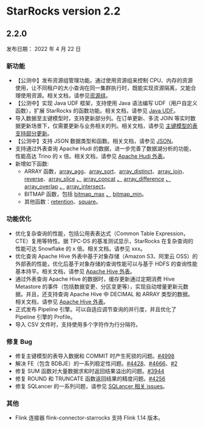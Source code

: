 # StarRocks version 2.2

## 2.2.0

发布日期： 2022 年 4 月 22 日

### 新功能

- 【公测中】发布资源组管理功能。通过使用资源组来控制 CPU、内存的资源使用，让不同租户的大小查询在同一集群执行时，既能实现资源隔离，又能合理使用资源。相关文档，请参见[资源组](../administration/resource_group.md)。
- 【公测中】实现 Java UDF 框架，支持使用 Java 语法编写 UDF（用户自定义函数），扩展 StarRocks 的函数功能。相关文档，请参见 [Java UDF](../using_starrocks/JAVA_UDF.md)。
- 导入数据至主键模型时，支持更新部分列。在订单更新、多流 JOIN 等实时数据更新场景下，仅需要更新与业务相关的列。相关文档，请参见 [主键模型的表支持部分更新](../loading/PrimaryKeyLoad.md#部分更新)。
- 【公测中】支持 JSON 数据类型和函数。相关文档，请参见 [JSON](../sql-reference/sql-statements/data-types/JSON.md)。
- 支持通过外表查询 Apache Hudi 的数据，进一步完善了数据湖分析的功能，性能高达 Trino 的 x 倍。相关文档，请参见 [Apache Hudi 外表](../using_starrocks/External_table.md/#apache-hudi外表)。
- 新增如下函数:
  - ARRAY 函数，[array_agg](https://github.com/StarRocks/docs.zh-cn/pull/253)、[array_sort](https://github.com/StarRocks/docs.zh-cn/pull/271)、[array_distinct](https://github.com/StarRocks/docs.zh-cn/pull/266)、[array_join](https://github.com/StarRocks/docs.zh-cn/pull/282)、[reverse](https://github.com/StarRocks/docs.zh-cn/pull/272)、[array_slice](https://github.com/StarRocks/docs.zh-cn/pull/297) [、](https://github.com/StarRocks/docs.zh-cn/pull/297) [array_concat](https://github.com/StarRocks/docs.zh-cn/pull/297) [、](https://github.com/StarRocks/docs.zh-cn/pull/297) [array_difference](https://github.com/StarRocks/docs.zh-cn/pull/297) [、](https://github.com/StarRocks/docs.zh-cn/pull/297) [array_overlap](https://github.com/StarRocks/docs.zh-cn/pull/297) [、](https://github.com/StarRocks/docs.zh-cn/pull/297) [array_intersect](https://github.com/StarRocks/docs.zh-cn/pull/297)。
  - BITMAP 函数，包括 [bitmap_max](https://github.com/StarRocks/docs.zh-cn/pull/374) [、](https://github.com/StarRocks/docs.zh-cn/pull/374) [bitmap_min](https://github.com/StarRocks/docs.zh-cn/pull/374)。
  - 其他函数：[retention](https://github.com/StarRocks/docs.zh-cn/pull/269)、[square](https://github.com/StarRocks/docs.zh-cn/pull/364)。

### 功能优化

- 优化复杂查询的性能，包括公用表表达式（Common Table Expression，CTE）复用等特性。据 TPC-DS 的基准测试显示，StarRocks 在复杂查询的性能可达 Snowflake 的 x 倍。相关文档，请参见 xxx。
- 优化查询 Apache Hive 外表中基于对象存储（Amazon S3、阿里云 OSS）的外部表的性能，优化后基于对象存储的查询性能可以与基于 HDFS 的查询性能基本持平。相关文档，请参见  [Apache Hive 外表](../using_starrocks/External_table.md/#hive外表)。
- 通过外表查询 Apache Hive 的数据时，缓存更新通过定期消费 Hive Metastore 的事件（包括数据变更、分区变更等），实现自动增量更新元数据。并且，还支持查询 Apache Hive 中 DECIMAL 和 ARRAY 类型的数据。相关文档，请参见 [Apache Hive 外表](../using_starrocks/External_table.md/#hive外表)。
- 正式发布 Pipeline 引擎。可以自适应调节查询的并行度，并且优化了 Pipeline 引擎的 Profile。
- 导入 CSV 文件时，支持使用多个字符作为行分隔符。

### 修复 Bug

- 修复主键模型的表导入数据和 COMMIT 时产生死锁的问题。[#4998](https://github.com/StarRocks/starrocks/pull/4998)
- 解决 FE（包含 BDBJE）的一系列稳定性问题。[#4428](https://github.com/StarRocks/starrocks/pull/4428)、[#4666](https://github.com/StarRocks/starrocks/pull/4666)、[#2](https://github.com/StarRocks/bdb-je/pull/2)
- 修复 SUM 函数对大量数据求和时返回结果溢出的问题。[#3944](https://github.com/StarRocks/starrocks/pull/3944)
- 修复 ROUND 和 TRUNCATE 函数返回结果的精度问题。[#4256](https://github.com/StarRocks/starrocks/pull/4256)
- 修复 SQLancer 的一系列问题，请参见 [SQLancer 相关 issues](https://github.com/StarRocks/starrocks/issues?q=is%3Aissue++label%3Asqlancer++milestone%3A2.2)。

### 其他

- Flink 连接器 flink-connector-starrocks 支持 Flink 1.14 版本。
